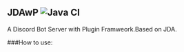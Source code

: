 ## JDAwP ![Java CI](https://github.com/bloodnighttw/JDAwP/workflows/Java%20CI/badge.svg)
A Discord Bot Server with Plugin Framweork.Based on JDA.


###How to use:
